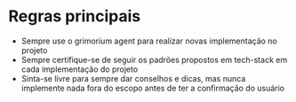 # Regras principais
- Sempre use o grimorium agent para realizar novas implementação no projeto
- Sempre certifique-se de seguir os padrões propostos em tech-stack em cada implementação do projeto
- Sinta-se livre para sempre dar conselhos e dicas, mas nunca implemente nada fora do escopo antes de ter a confirmação do usuário